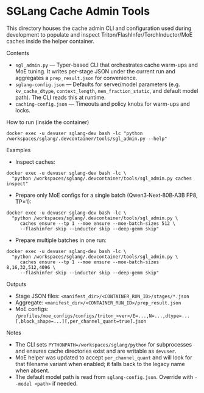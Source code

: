 # SGLang Cache Admin Tools

This directory houses the cache admin CLI and configuration used during
development to populate and inspect Triton/FlashInfer/TorchInductor/MoE caches
inside the helper container.

Contents
- `sgl_admin.py` — Typer-based CLI that orchestrates cache warm-ups and MoE
  tuning. It writes per-stage JSON under the current run and aggregates a
  `prep_result.json` for convenience.
- `sglang-config.json` — Defaults for server/model parameters (e.g.
  `kv_cache_dtype`, `context_length`, `mem_fraction_static`, and default
  model path). The CLI reads this at runtime.
- `caching-config.json` — Timeouts and policy knobs for warm-ups and locks.

How to run (inside the container)
```
docker exec -u devuser sglang-dev bash -lc "python /workspaces/sglang/.devcontainer/tools/sgl_admin.py --help"
```

Examples
- Inspect caches:
```
docker exec -u devuser sglang-dev bash -lc \
  "python /workspaces/sglang/.devcontainer/tools/sgl_admin.py caches inspect"
```

- Prepare only MoE configs for a single batch (Qwen3‑Next‑80B‑A3B FP8, TP=1):
```
docker exec -u devuser sglang-dev bash -lc \
  "python /workspaces/sglang/.devcontainer/tools/sgl_admin.py \
     caches ensure --tp 1 --moe ensure --moe-batch-sizes 512 \
     --flashinfer skip --inductor skip --deep-gemm skip"
```

- Prepare multiple batches in one run:
```
docker exec -u devuser sglang-dev bash -lc \
  "python /workspaces/sglang/.devcontainer/tools/sgl_admin.py \
     caches ensure --tp 1 --moe ensure --moe-batch-sizes 8,16,32,512,4096 \
     --flashinfer skip --inductor skip --deep-gemm skip"
```

Outputs
- Stage JSON files: `<manifest_dir>/<CONTAINER_RUN_ID>/stages/*.json`
- Aggregate: `<manifest_dir>/<CONTAINER_RUN_ID>/prep_result.json`
- MoE configs: `/profiles/moe_configs/configs/triton_<ver>/E=...,N=...,dtype=...[,block_shape=...][,per_channel_quant=true].json`

Notes
- The CLI sets `PYTHONPATH=/workspaces/sglang/python` for subprocesses and
  ensures cache directories exist and are writable as `devuser`.
- MoE helper was updated to accept `per_channel_quant` and will look for that
  filename variant when enabled; it falls back to the legacy name when absent.
- The default model path is read from `sglang-config.json`. Override with
  `--model <path>` if needed.

